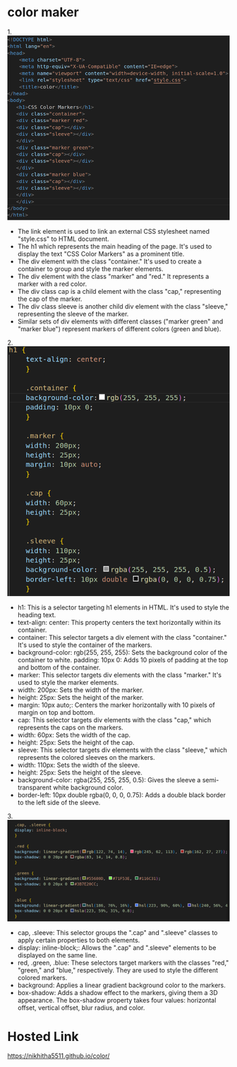 # color maker
1.![first](s1.png)
* The link element is used to link an external CSS stylesheet named "style.css" to HTML document.
* The h1 which represents the main heading of the page. It's used to display the text "CSS Color Markers" as a prominent title.
* The div element with the class "container." It's used to create a container to group and style the marker elements.
* The div element with the class "marker" and "red." It represents a marker with a red color.
* The div class cap is a child element with the class "cap," representing the cap of the marker.
* The div class sleeve is another child div element with the class "sleeve," representing the sleeve of the marker.
* Similar sets of div elements with different classes ("marker green" and "marker blue") represent markers of different colors (green and blue).

2.![second](s2.png)
* h1: This is a selector targeting h1 elements in HTML. It's used to style the heading text.
* text-align: center: This property centers the text horizontally within its container.
* container: This selector targets a div element with the class "container." It's used to style the container of the markers.
* background-color: rgb(255, 255, 255): Sets the background color of the container to white.
padding: 10px 0: Adds 10 pixels of padding at the top and bottom of the container.
* marker: This selector targets div elements with the class "marker." It's used to style the marker elements.
* width: 200px: Sets the width of the marker.
* height: 25px: Sets the height of the marker.
* margin: 10px auto;: Centers the marker horizontally with 10 pixels of margin on top and bottom.
* cap: This selector targets div elements with the class "cap," which represents the caps on the markers.
* width: 60px: Sets the width of the cap.
* height: 25px: Sets the height of the cap.
* sleeve: This selector targets div elements with the class "sleeve," which represents the colored sleeves on the markers.
* width: 110px: Sets the width of the sleeve.
* height: 25px: Sets the height of the sleeve.
* background-color: rgba(255, 255, 255, 0.5): Gives the sleeve a semi-transparent white background color.
* border-left: 10px double rgba(0, 0, 0, 0.75): Adds a double black border to the left side of the sleeve.

3.![third](s3.png)
* cap, .sleeve: This selector groups the ".cap" and ".sleeve" classes to apply certain properties to both elements.
* display: inline-block;: Allows the ".cap" and ".sleeve" elements to be displayed on the same line.
* red, .green, .blue: These selectors target markers with the classes "red," "green," and "blue," respectively. They are used to style the different colored markers.
* background: Applies a linear gradient background color to the markers.
* box-shadow: Adds a shadow effect to the markers, giving them a 3D appearance. The box-shadow property takes four values: horizontal offset, vertical offset, blur radius, and color.

# Hosted Link
https://nikhitha5511.github.io/color/
